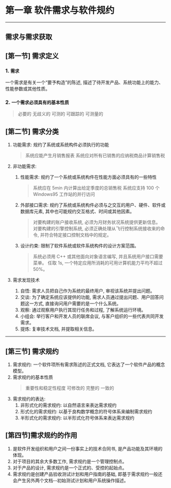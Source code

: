 # 第一章 软件需求与软件规约
---
##  需求与需求获取
## [第一节] 需求定义
### 1.  `需求`
一个需求是有关一个“要予构造”的陈述, 描述了待开发产品、系统功能上的能力、性能参数或其他性质。

### 2. `一个需求必须具有的基本性质`
> 必要的
> 无歧义的
> 可测的
> 可跟踪的
> 可测量的

## [第二节] 需求分类
1. 功能需求: 规约了系统或系统构件必须执行的功能
    > 系统应能产生月销售报表
    > 系统应对所有已销售的应纳税商品计算销售税

2. 非功能需求: 
    1. 性能需求: 规约了一个系统或系统构件在性能方面必须具有的一些特性
        > 系统应在 5min 内计算出给定季度的总销售税
        > 系统应支持 100 个 Windows95 工作站的并行访问
    2. 外部接口需求: 规约了系统或系统构件必须与之交互的用户、硬件、软件或数据库元素, 其中也可能规约交互格式、时间或其他因素。
        > 对要构建的账户接收系统, 必须为月财务状况系统提供更新信息。
        > 对要构建的引擎控制系统, 必须正确处理从飞行控制系统接收来的命令, 并符合特定接口控制文档中的规定。
    3. 设计约束: 限制了软件系统或软件系统构件的设计方案范围。
        > 系统必须用 C++ 或其他面向对象语言编写, 并且系统用户接口需要菜单。
        > 任取 1s, 一个特定应用所消耗的可用计算机能力平均不超过 50%。
3. 需求发现技术
    1. 自悟: 需求人员把自己作为系统的最终用户, 审视该系统并提出问题。
    2. 交谈: 为了确定系统应该提供的功能, 需求人员通过提出问题、用户回答问题这一方式, 直接询问用户需要的是一个什么系统。
    3. 观察: 通过观察用户执行其现行任务和过程, 了解系统运行环境。
    4. 小组会: 举行客户和开发人员的联席会议, 与客户组织的一些代表共同开发需求。
    5. 提炼: 复审技术文档, 并提取相关信息。
---
## [第三节] 需求规约
1. 需求规约: 一个软件项所有需求陈述的正式文档, 它表达了一个软件产品的概念模型。
2. 需求规约的基本性质
    > 重要性和稳定性程度
    > 可修改的
    > 完整的
    > 一致的
3. 需求规约的表达:
    1. 非形式化的需求规约: 以自然语言来表达需求规约
    2. 形式化的需求规约: 以基于良构数学概念的符号体系来编制需求规约
    3. 半形式化的需求规约: 以半形式化符号体系来表达需求规约

## [第四节]需求规约的作用
1. 是软件开发组织和用户之间一份事实上的技术合同书, 是产品功能及其环境的体现。
2. 对于项目的其余大多数工作, 需求规约是一个管理控制点。
3. 对于产品的设计, 需求规约是一个正式的、受控的起始点。
4. 需求规约是创建产品验收测试计划和用户指南的基础, 即基于需求规约一般还会产生另外两个文档--初始测试计划和用户系统操作描述。